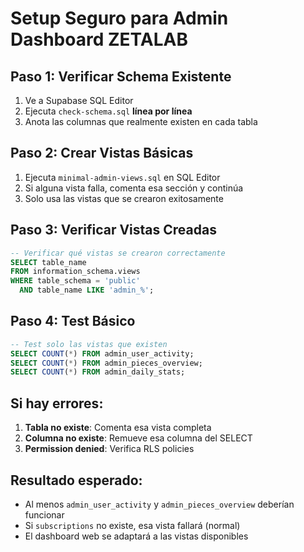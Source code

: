 # Setup Seguro para Admin Dashboard ZETALAB

## Paso 1: Verificar Schema Existente

1. Ve a Supabase SQL Editor
2. Ejecuta `check-schema.sql` **línea por línea**
3. Anota las columnas que realmente existen en cada tabla

## Paso 2: Crear Vistas Básicas

1. Ejecuta `minimal-admin-views.sql` en SQL Editor
2. Si alguna vista falla, comenta esa sección y continúa
3. Solo usa las vistas que se crearon exitosamente

## Paso 3: Verificar Vistas Creadas

```sql
-- Verificar qué vistas se crearon correctamente
SELECT table_name 
FROM information_schema.views 
WHERE table_schema = 'public' 
  AND table_name LIKE 'admin_%';
```

## Paso 4: Test Básico

```sql
-- Test solo las vistas que existen
SELECT COUNT(*) FROM admin_user_activity;
SELECT COUNT(*) FROM admin_pieces_overview;
SELECT COUNT(*) FROM admin_daily_stats;
```

## Si hay errores:

1. **Tabla no existe**: Comenta esa vista completa
2. **Columna no existe**: Remueve esa columna del SELECT
3. **Permission denied**: Verifica RLS policies

## Resultado esperado:

- Al menos `admin_user_activity` y `admin_pieces_overview` deberían funcionar
- Si `subscriptions` no existe, esa vista fallará (normal)
- El dashboard web se adaptará a las vistas disponibles